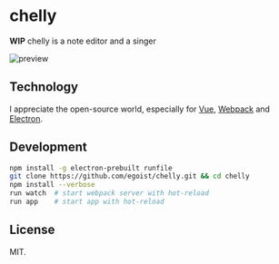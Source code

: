 # chelly

**WIP** chelly is a note editor and a singer

![preview](http://ww4.sinaimg.cn/large/a15b4afegw1exp4d8t1r1j20w30kz11d.jpg)

## Technology

I appreciate the open-source world, especially for [Vue](http://vuejs.org/), [Webpack](http://webpack.github.io/) and [Electron](http://electron.atom.io/).

## Development

```bash
npm install -g electron-prebuilt runfile
git clone https://github.com/egoist/chelly.git && cd chelly
npm install --verbose
run watch  # start webpack server with hot-reload
run app    # start app with hot-reload
```

## License

MIT.
